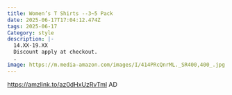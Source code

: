```yaml
---
title: Women’s T Shirts --3~5 Pack
date: 2025-06-17T17:04:12.474Z
tags: 2025-06-17
Category: style
description: |-
  14.XX-19.XX
  Discount apply at checkout.
  .
image: https://m.media-amazon.com/images/I/414PRcQnrML._SR400,400_.jpg
---
```

https://amzlink.to/az0dHxUzRvTml  AD